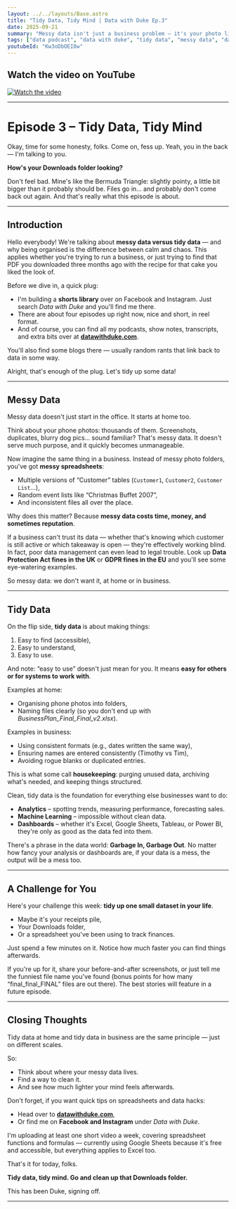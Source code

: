 ```yaml
---
layout: ../../layouts/Base.astro
title: "Tidy Data, Tidy Mind | Data with Duke Ep.3"
date: 2025-09-21
summary: "Messy data isn't just a business problem — it's your photo library, your receipts, your downloads folder of doom. In this episode of Data with Duke, we look at why tidying your data makes life easier, saves money, and sets the stage for real analysis."
tags: ["data podcast", "data with duke", "tidy data", "messy data", "data basics", "data literacy", "data organisation", "clean data", "spreadsheets", "excel tips", "google sheets", "data governance", "data culture", "data quality", "data cleaning", "data management", "everyday data", "data careers", "educational podcast", "tech podcast"]
youtubeId: "Kw3oDbOEI8w"
---
```

## Watch the video on YouTube
[![Watch the video](https://img.youtube.com/vi/U4-nloIguAc/0.jpg)](https://youtu.be/Kw3oDbOEI8w)

---

# Episode 3 – Tidy Data, Tidy Mind

Okay, time for some honesty, folks. Come on, fess up. Yeah, you in the back — I'm talking to you.

**How's your Downloads folder looking?**

Don't feel bad. Mine's like the Bermuda Triangle: slightly pointy, a little bit bigger than it probably should be. Files go in… and probably don't come back out again. And that's really what this episode is about.

---

## Introduction

Hello everybody! We're talking about **messy data versus tidy data** — and why being organised is the difference between calm and chaos. This applies whether you're trying to run a business, or just trying to find that PDF you downloaded three months ago with the recipe for that cake you liked the look of.

Before we dive in, a quick plug:

* I'm building a **shorts library** over on Facebook and Instagram. Just search *Data with Duke* and you'll find me there.
* There are about four episodes up right now, nice and short, in reel format.
* And of course, you can find all my podcasts, show notes, transcripts, and extra bits over at **[datawithduke.com](https://datawithduke.com)**.

You'll also find some blogs there — usually random rants that link back to data in some way.

Alright, that's enough of the plug. Let's tidy up some data!

---

## Messy Data

Messy data doesn't just start in the office. It starts at home too.

Think about your phone photos: thousands of them. Screenshots, duplicates, blurry dog pics… sound familiar? That's messy data. It doesn't serve much purpose, and it quickly becomes unmanageable.

Now imagine the same thing in a business. Instead of messy photo folders, you've got **messy spreadsheets**:

* Multiple versions of “Customer” tables (`Customer1`, `Customer2`, `Customer List`…),
* Random event lists like “Christmas Buffet 2007”,
* And inconsistent files all over the place.

Why does this matter? Because **messy data costs time, money, and sometimes reputation**.

If a business can't trust its data — whether that's knowing which customer is still active or which takeaway is open — they're effectively working blind. In fact, poor data management can even lead to legal trouble. Look up **Data Protection Act fines in the UK** or **GDPR fines in the EU** and you'll see some eye-watering examples.

So messy data: we don't want it, at home or in business.

---

## Tidy Data

On the flip side, **tidy data** is about making things:

1. Easy to find (accessible),
2. Easy to understand,
3. Easy to use.

And note: “easy to use” doesn't just mean for you. It means **easy for others or for systems to work with**.

Examples at home:

* Organising phone photos into folders,
* Naming files clearly (so you don't end up with *BusinessPlan\_Final\_Final\_v2.xlsx*).

Examples in business:

* Using consistent formats (e.g., dates written the same way),
* Ensuring names are entered consistently (Timothy vs Tim),
* Avoiding rogue blanks or duplicated entries.

This is what some call **housekeeping**: purging unused data, archiving what's needed, and keeping things structured.

Clean, tidy data is the foundation for everything else businesses want to do:

* **Analytics** – spotting trends, measuring performance, forecasting sales.
* **Machine Learning** – impossible without clean data.
* **Dashboards** – whether it's Excel, Google Sheets, Tableau, or Power BI, they're only as good as the data fed into them.

There's a phrase in the data world: **Garbage In, Garbage Out**. No matter how fancy your analysis or dashboards are, if your data is a mess, the output will be a mess too.

---

## A Challenge for You

Here's your challenge this week: **tidy up one small dataset in your life**.

* Maybe it's your receipts pile,
* Your Downloads folder,
* Or a spreadsheet you've been using to track finances.

Just spend a few minutes on it. Notice how much faster you can find things afterwards.

If you're up for it, share your before-and-after screenshots, or just tell me the funniest file name you've found (bonus points for how many “final\_final\_FINAL” files are out there). The best stories will feature in a future episode.

---

## Closing Thoughts

Tidy data at home and tidy data in business are the same principle — just on different scales.

So:

* Think about where your messy data lives.
* Find a way to clean it.
* And see how much lighter your mind feels afterwards.

Don't forget, if you want quick tips on spreadsheets and data hacks:

* Head over to **[datawithduke.com](https://datawithduke.com)**,
* Or find me on **Facebook and Instagram** under *Data with Duke*.

I'm uploading at least one short video a week, covering spreadsheet functions and formulas — currently using Google Sheets because it's free and accessible, but everything applies to Excel too.

That's it for today, folks.

**Tidy data, tidy mind. Go and clean up that Downloads folder.**

This has been Duke, signing off.

---

